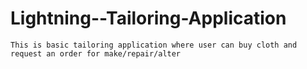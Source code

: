 # Lightning--Tailoring-Application


    This is basic tailoring application where user can buy cloth and request an order for make/repair/alter
